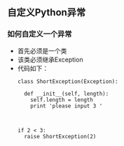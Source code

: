 ## 自定义Python异常


### 如何自定义一个异常
* 首先必须是一个类
* 该类必须继承Exception
* 代码如下：
  ```
  class ShortException(Exception):

    def __init__(self, length):
      self.length = length
      print 'please input 3 '



  if 2 < 3:
    raise ShortException(2)
  ```
